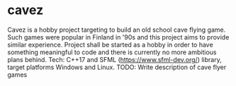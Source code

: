 # cavez
Cavez is a hobby project targeting to build an old school cave flying game. Such games were popular in Finland in '90s and this project aims to provide similar experience. Project shall be started as a hobby in order to have something meaningful to code and there is currently no more ambitious plans behind. Tech: C++17 and SFML (https://www.sfml-dev.org/) library, target platforms Windows and Linux. TODO: Write description of cave flyer games
